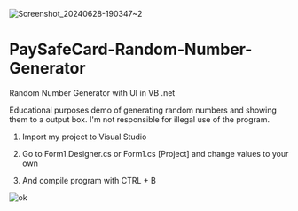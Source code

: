 ![Screenshot_20240628-190347~2](https://github.com/DamianeK02/PaySafeCard-Random-Number-Generator/assets/174070527/c6d15e59-c0b9-42a9-98c9-91ac9aa5c05c)
# PaySafeCard-Random-Number-Generator
Random Number Generator with UI in VB .net

Educational purposes demo of generating random numbers and showing them to a output box.
I'm not responsible for illegal use of the program.

1. Import my project to Visual Studio

2. Go to Form1.Designer.cs or Form1.cs [Project] and change values to your own

3. And compile program with CTRL + B

![ok](https://user-images.githubusercontent.com/70578851/91859982-5c27f600-ec6b-11ea-9cae-a91355fd88bd.png)
